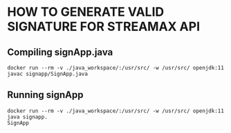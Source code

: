 
# HOW TO GENERATE VALID SIGNATURE FOR STREAMAX API

## Compiling signApp.java

```
docker run --rm -v ./java_workspace/:/usr/src/ -w /usr/src/ openjdk:11 javac signapp/SignApp.java
```

## Running signApp

```
docker run --rm -v ./java_workspace/:/usr/src/ -w /usr/src/ openjdk:11 java signapp.
SignApp
```